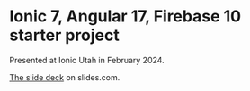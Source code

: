 # Ionic 7, Angular 17, Firebase 10 starter project

Presented at Ionic Utah in February 2024.

[The slide deck](https://slides.com/toddhale/rapid-app-dev-2024) on slides.com.
